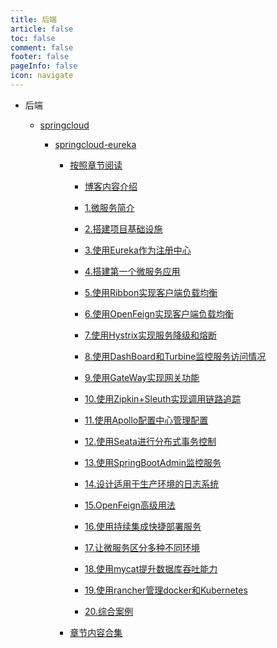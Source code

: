 ```yaml
---
title: 后端
article: false
toc: false
comment: false
footer: false
pageInfo: false
icon: navigate
---
```


- 后端

    - <a class="breadcrumb-link" target="_blank" href="springcloud">springcloud</a>

        - <a class="breadcrumb-link" target="_blank" href="springcloud/springcloud-eureka">springcloud-eureka</a>


            - <a class="breadcrumb-link" target="_blank" href="springcloud/springcloud-eureka/shardings">按照章节阅读</a>

                - <a class="breadcrumb-link" target="_blank" href="springcloud/springcloud-eureka/shardings/springcloud-eureka-chapter-0.博客内容介绍.html">博客内容介绍</a>

                - <a class="breadcrumb-link" target="_blank" href="springcloud/springcloud-eureka/shardings/springcloud-eureka-chapter-1.微服务简介.html">1.微服务简介</a>

                - <a class="breadcrumb-link" target="_blank" href="springcloud/springcloud-eureka/shardings/springcloud-eureka-chapter-2.搭建项目基础设施.html">2.搭建项目基础设施</a>

                - <a class="breadcrumb-link" target="_blank" href="springcloud/springcloud-eureka/shardings/springcloud-eureka-chapter-3.使用Eureka作为注册中心.html">3.使用Eureka作为注册中心</a>

                - <a class="breadcrumb-link" target="_blank" href="springcloud/springcloud-eureka/shardings/springcloud-eureka-chapter-4.搭建第一个微服务应用.html">4.搭建第一个微服务应用</a>

                - <a class="breadcrumb-link" target="_blank" href="springcloud/springcloud-eureka/shardings/springcloud-eureka-chapter-5.使用Ribbon实现客户端负载均衡.html">5.使用Ribbon实现客户端负载均衡</a>

                - <a class="breadcrumb-link" target="_blank" href="springcloud/springcloud-eureka/shardings/springcloud-eureka-chapter-6.使用OpenFeign实现客户端负载均衡.html">6.使用OpenFeign实现客户端负载均衡</a>

                - <a class="breadcrumb-link" target="_blank" href="springcloud/springcloud-eureka/shardings/springcloud-eureka-chapter-7.使用Hystrix实现服务降级和熔断.html">7.使用Hystrix实现服务降级和熔断</a>

                - <a class="breadcrumb-link" target="_blank" href="springcloud/springcloud-eureka/shardings/springcloud-eureka-chapter-8.使用DashBoard和Turbine监控服务访问情况.html">8.使用DashBoard和Turbine监控服务访问情况</a>

                - <a class="breadcrumb-link" target="_blank" href="springcloud/springcloud-eureka/shardings/springcloud-eureka-chapter-9.使用GateWay实现网关功能.html">9.使用GateWay实现网关功能</a>

                - <a class="breadcrumb-link" target="_blank" href="springcloud/springcloud-eureka/shardings/springcloud-eureka-chapter-10.使用Zipkin+Sleuth实现调用链路追踪.html">10.使用Zipkin+Sleuth实现调用链路追踪</a>

                - <a class="breadcrumb-link" target="_blank" href="springcloud/springcloud-eureka/shardings/springcloud-eureka-chapter-11.使用Apollo配置中心管理配置.html">11.使用Apollo配置中心管理配置</a>

                - <a class="breadcrumb-link" target="_blank" href="springcloud/springcloud-eureka/shardings/springcloud-eureka-chapter-12.使用Seata进行分布式事务控制.html">12.使用Seata进行分布式事务控制</a>

                - <a class="breadcrumb-link" target="_blank" href="springcloud/springcloud-eureka/shardings/springcloud-eureka-chapter-13.使用SpringBootAdmin监控服务.html">13.使用SpringBootAdmin监控服务</a>

                - <a class="breadcrumb-link" target="_blank" href="springcloud/springcloud-eureka/shardings/springcloud-eureka-chapter-14.设计适用于生产环境的日志系统.html">14.设计适用于生产环境的日志系统</a>

                - <a class="breadcrumb-link" target="_blank" href="springcloud/springcloud-eureka/shardings/springcloud-eureka-chapter-15.OpenFeign高级用法.html">15.OpenFeign高级用法</a>

                - <a class="breadcrumb-link" target="_blank" href="springcloud/springcloud-eureka/shardings/springcloud-eureka-chapter-16.使用持续集成快捷部署服务.html">16.使用持续集成快捷部署服务</a>

                - <a class="breadcrumb-link" target="_blank" href="springcloud/springcloud-eureka/shardings/springcloud-eureka-chapter-17.让微服务区分多种不同环境.html">17.让微服务区分多种不同环境</a>

                - <a class="breadcrumb-link" target="_blank" href="springcloud/springcloud-eureka/shardings/springcloud-eureka-chapter-18.使用mycat提升数据库吞吐能力.html">18.使用mycat提升数据库吞吐能力</a>

                - <a class="breadcrumb-link" target="_blank" href="springcloud/springcloud-eureka/shardings/springcloud-eureka-chapter-19.使用rancher管理docker和Kubernetes.html">19.使用rancher管理docker和Kubernetes</a>

                - <a class="breadcrumb-link" target="_blank" href="springcloud/springcloud-eureka/shardings/springcloud-eureka-chapter-20.综合案例.html">20.综合案例</a>

            - <a class="breadcrumb-link" target="_blank" href="springcloud/springcloud-eureka/springcloud-eureka.html#intro">章节内容合集</a>
